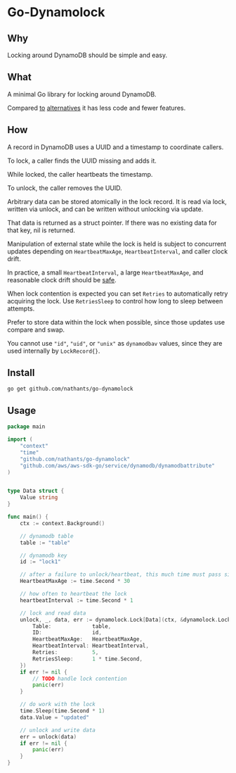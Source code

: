 # Go-Dynamolock

## Why

Locking around DynamoDB should be simple and easy.

## What

A minimal Go library for locking around DynamoDB.

Compared [to](https://github.com/cirello-io/dynamolock) [alternatives](https://github.com/Clever/dynamodb-lock-go) it has less code and fewer features.

## How

A record in DynamoDB uses a UUID and a timestamp to coordinate callers.

To lock, a caller finds the UUID missing and adds it.

While locked, the caller heartbeats the timestamp.

To unlock, the caller removes the UUID.

Arbitrary data can be stored atomically in the lock record. It is read via lock, written via unlock, and can be written without unlocking via update.

That data is returned as a struct pointer. If there was no existing data for that key, nil is returned.

Manipulation of external state while the lock is held is subject to concurrent updates depending on `HeartbeatMaxAge`, `HeartbeatInterval`, and caller clock drift.

In practice, a small `HeartbeatInterval`, a large `HeartbeatMaxAge`, and reasonable clock drift should be [safe](https://en.wikipedia.org/wiki/Lease_(computer_science)).

When lock contention is expected you can set `Retries` to automatically retry acquiring the lock. Use `RetriesSleep` to control how long to sleep between attempts.

Prefer to store data within the lock when possible, since those updates use compare and swap.

You cannot use `"id"`, `"uid"`, or `"unix"` as `dynamodbav` values, since they are used internally by `LockRecord{}`.

## Install

`go get github.com/nathants/go-dynamolock`

## Usage

```go
package main

import (
	"context"
	"time"
	"github.com/nathants/go-dynamolock"
	"github.com/aws/aws-sdk-go/service/dynamodb/dynamodbattribute"
)


type Data struct {
    Value string
}

func main() {
	ctx := context.Background()

	// dynamodb table
	table := "table"

	// dynamodb key
	id := "lock1"

	// after a failure to unlock/heartbeat, this much time must pass since the last heartbeat before the lock is available
	HeartbeatMaxAge := time.Second * 30

	// how often to heartbeat the lock
	heartbeatInterval := time.Second * 1

	// lock and read data
	unlock, _, data, err := dynamolock.Lock[Data](ctx, &dynamolock.LockInput{
		Table:             table,
		ID:                id,
		HeartbeatMaxAge:   HeartbeatMaxAge,
		HeartbeatInterval: HeartbeatInterval,
		Retries:           5,
		RetriesSleep:      1 * time.Second,
	})
	if err != nil {
		// TODO handle lock contention
		panic(err)
	}

	// do work with the lock
	time.Sleep(time.Second * 1)
	data.Value = "updated"

	// unlock and write data
	err = unlock(data)
	if err != nil {
		panic(err)
	}
}

```
